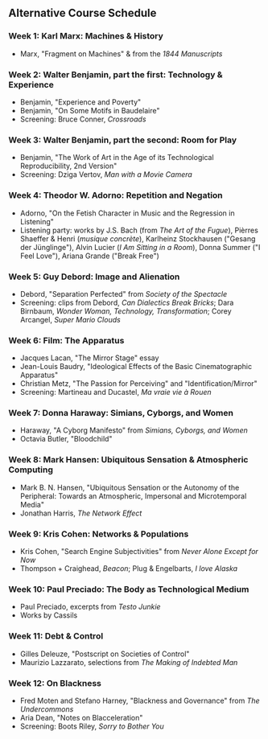 ## Alternative Course Schedule

### Week 1: Karl Marx: Machines & History
* Marx, "Fragment on Machines" & from the _1844 Manuscripts_

### Week 2: Walter Benjamin, part the first: Technology & Experience
* Benjamin, "Experience and Poverty"
* Benjamin, "On Some Motifs in Baudelaire"
* Screening: Bruce Conner, _Crossroads_

### Week 3: Walter Benjamin, part the second: Room for Play
* Benjamin, "The Work of Art in the Age of its Technological Reproducibility, 2nd Version"
* Screening: Dziga Vertov, _Man with a Movie Camera_

### Week 4: Theodor W. Adorno: Repetition and Negation
* Adorno, "On the Fetish Character in Music and the Regression in Listening"
* Listening party: works by J.S. Bach (from _The Art of the Fugue_), Pièrres Shaeffer & Henri (_musique concrète_), Karlheinz Stockhausen ("Gesang der Jünglinge"), Alvin Lucier (_I Am Sitting in a Room_), Donna Summer ("I Feel Love"), Ariana Grande ("Break Free")

### Week 5: Guy Debord: Image and Alienation
* Debord, "Separation Perfected" from _Society of the Spectacle_
* Screening: clips from Debord, _Can Dialectics Break Bricks_; Dara Birnbaum, _Wonder Woman, Technology, Transformation_; Corey Arcangel, _Super Mario Clouds_

### Week 6: Film: The Apparatus
* Jacques Lacan, "The Mirror Stage" essay
* Jean-Louis Baudry, "Ideological Effects of the Basic Cinematographic Apparatus"
* Christian Metz, "The Passion for Perceiving" and "Identification/Mirror"
* Screening: Martineau and Ducastel, _Ma vraie vie à Rouen_

### Week 7: Donna Haraway: Simians, Cyborgs, and Women
* Haraway, "A Cyborg Manifesto" from _Simians, Cyborgs, and Women_
* Octavia Butler, "Bloodchild"

### Week 8: Mark Hansen: Ubiquitous Sensation & Atmospheric Computing
* Mark B. N. Hansen, "Ubiquitous Sensation or the Autonomy of the Peripheral: Towards an Atmospheric, Impersonal and Microtemporal Media"
* Jonathan Harris, _The Network Effect_

### Week 9: Kris Cohen: Networks & Populations
* Kris Cohen, "Search Engine Subjectivities" from _Never Alone Except for Now_
* Thompson + Craighead, _Beacon_; Plug & Engelbarts, _I love Alaska_

### Week 10: Paul Preciado: The Body as Technological Medium
* Paul Preciado, excerpts from _Testo Junkie_
* Works by Cassils

### Week 11: Debt & Control
* Gilles Deleuze, "Postscript on Societies of Control"
* Maurizio Lazzarato, selections from _The Making of Indebted Man_

### Week 12: On Blackness
* Fred Moten and Stefano Harney, "Blackness and Governance" from _The Undercommons_
* Aria Dean, "Notes on Blacceleration"
* Screening: Boots Riley, _Sorry to Bother You_
